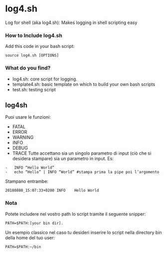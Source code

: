 # log4.sh
Log for shell (aka log4.sh): Makes logging in shell scripting easy

### How to Include log4.sh
Add this code in your bash script:
```
source log4.sh [OPTIONS]
```

### What do you find?
* log4.sh: core script for logging. 
* template4.sh: basic template on which to build your own bash scripts
* test.sh: testing script

## log4sh
Puoi usare le funzioni:
* FATAL
* ERROR
* WARNING
* INFO
* DEBUG
* TRACE
Tutte accettano sia un singolo parametro di input (ciò che si desidera stampare) sia un parametro in input.
Es:
```
-	INFO “Hello World”
-	echo “Hello” | INFO “World” #stampa prima la pipe poi l’argomento
```
Stampano entrambe:
```
20180808_15:07:33+0200 INFO    Hello World
```

### Nota
Potete includere nel vostro path lo script tramite il seguente snipper:
```
PATH=$PATH:[your bin dir]. 
```
Un esempio classico nel caso tu desideri inserire lo script nella directory bin della home del tuo user:
```
PATH=$PATH:~/bin
```